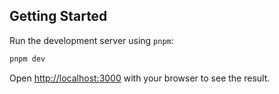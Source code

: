 ## Getting Started

Run the development server using `pnpm`:

```bash
pnpm dev
```

Open [http://localhost:3000](http://localhost:3000) with your browser to see the result.

